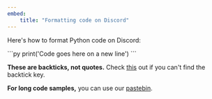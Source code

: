 ```yaml
---
embed:
    title: "Formatting code on Discord"
---
```

Here's how to format Python code on Discord:

\`\`\`py
print('Code goes here on a new line')
\`\`\`

**These are backticks, not quotes.** Check [this](https://superuser.com/questions/254076/how-do-i-type-the-tick-and-backtick-characters-on-windows/254077#254077) out if you can't find the backtick key.

**For long code samples,** you can use our [pastebin](https://paste.pythondiscord.com/).
